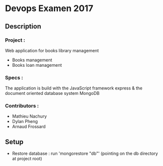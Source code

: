 # Devops Examen 2017

## Description
### Project :
Web application for books library management 
- Books management
- Books loan management

### Specs :
The application is build with the JavaScript framework express & the document oriented database system MongoDB

### Contributors :
- Mathieu Nachury
- Dylan Pheng
- Arnaud Frossard

## Setup
- Restore database : run 'mongorestore "db"' (pointing on the db directory at project root) 

